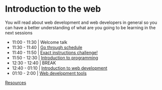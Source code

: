 # Introduction to the web
You will read about web development and web developers in general so you can have a better understanding of what are you going to be learning in the next sessions

- 11:00 - 11:30 | Welcome talk
- 11:30 - 11:40 | [Go through schedule](./schedule.md)
- 11:40 - 11:50 | [Exact instructions challenge!](https://www.youtube.com/watch?v=Ct-lOOUqmyY)
- 11:50 - 12:30 | [Introduction to programming](./programming.md)
- 12:30 - 12:40 | BREAK
- 12:40 - 01:10 | [Introduction to web development](./intro-to-web.md)
- 01:10 - 2:00  | [Web development tools](./webdev-tools.md)

 [Resources](./resources.md)


